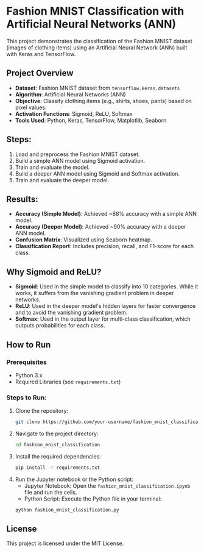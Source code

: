 # Fashion MNIST Classification with Artificial Neural Networks (ANN)

This project demonstrates the classification of the Fashion MNIST dataset (images of clothing items) using an Artificial Neural Network (ANN) built with Keras and TensorFlow.

## Project Overview

- **Dataset**: Fashion MNIST dataset from `tensorflow.keras.datasets`
- **Algorithm**: Artificial Neural Networks (ANN)
- **Objective**: Classify clothing items (e.g., shirts, shoes, pants) based on pixel values.
- **Activation Functions**: Sigmoid, ReLU, Softmax
- **Tools Used**: Python, Keras, TensorFlow, Matplotlib, Seaborn

## Steps:
1. Load and preprocess the Fashion MNIST dataset.
2. Build a simple ANN model using Sigmoid activation.
3. Train and evaluate the model.
4. Build a deeper ANN model using Sigmoid and Softmax activation.
5. Train and evaluate the deeper model.

## Results:
- **Accuracy (Simple Model)**: Achieved ~88% accuracy with a simple ANN model.
- **Accuracy (Deeper Model)**: Achieved ~90% accuracy with a deeper ANN model.
- **Confusion Matrix**: Visualized using Seaborn heatmap.
- **Classification Report**: Includes precision, recall, and F1-score for each class.

## Why Sigmoid and ReLU?
- **Sigmoid**: Used in the simple model to classify into 10 categories. While it works, it suffers from the vanishing gradient problem in deeper networks.
- **ReLU**: Used in the deeper model's hidden layers for faster convergence and to avoid the vanishing gradient problem.
- **Softmax**: Used in the output layer for multi-class classification, which outputs probabilities for each class.

## How to Run

### Prerequisites
- Python 3.x
- Required Libraries (see `requirements.txt`)

### Steps to Run:
1. Clone the repository:
    ```bash
    git clone https://github.com/your-username/fashion_mnist_classification.git
    ```
2. Navigate to the project directory:
    ```bash
    cd fashion_mnist_classification
    ```
3. Install the required dependencies:
    ```bash
    pip install -r requirements.txt
    ```
4. Run the Jupyter notebook or the Python script:
    - Jupyter Notebook: Open the `fashion_mnist_classification.ipynb` file and run the cells.
    - Python Script: Execute the Python file in your terminal:
    ```bash
    python fashion_mnist_classification.py
    ```

## License
This project is licensed under the MIT License.
